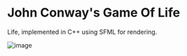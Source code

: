 # John Conway's Game Of Life

Life, implemented in C++ using SFML for rendering.

![image](https://github.com/maxgoren/ConwaysLife/assets/65133477/a36f953c-480f-4d37-8635-ff6728e18a4a)

